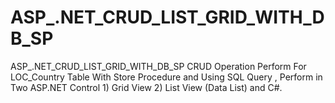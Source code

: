# ASP_.NET_CRUD_LIST_GRID_WITH_DB_SP
 ASP_.NET_CRUD_LIST_GRID_WITH_DB_SP CRUD Operation Perform For LOC_Country Table With Store Procedure and Using SQL Query , Perform in Two ASP.NET Control  1) Grid View  2) List View (Data List)  and C#.
